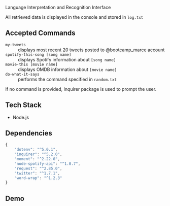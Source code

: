 Language Interpretation and Recognition Interface

All retrieved data is displayed in the console and stored in `log.txt`

## Accepted Commands
<dl>
    <dt><code>my-tweets</code></dt>
    <dd>displays most recent 20 tweets posted to @bootcamp_marce account</dd>
    <dt><code>spotify-this-song [song name]</code></dt>
    <dd>displays Spotify information about <code>[song name]</code></dd>
    <dt><code>movie-this [movie name]</code></dt>
    <dd>displays OMDB information about <code>[movie name]</code></dd>
    <dt><code>do-what-it-says</code></dt>
    <dd>performs the command specified in <code>random.txt</code></dd>
</dl>

If no command is provided, Inquirer package is used to prompt the user.

## Tech Stack
- Node.js

## Dependencies
```js
{
    "dotenv": "^5.0.1",
    "inquirer": "^5.2.0",
    "moment": "^2.22.0",
    "node-spotify-api": "^1.0.7",
    "request": "^2.85.0",
    "twitter": "^1.7.1",
    "word-wrap": "^1.2.3"
}
```

## Demo
<script src="https://asciinema.org/a/MkfyM2CkatvimMM4MPQNUKlXD.js" id="asciicast-MkfyM2CkatvimMM4MPQNUKlXD" data-theme="monokai" async></script>
